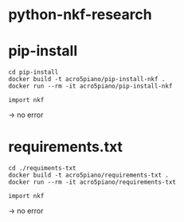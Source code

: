 # python-nkf-research

# pip-install

```
cd pip-install
docker build -t acro5piano/pip-install-nkf .
docker run --rm -it acro5piano/pip-install-nkf
```

```
import nkf
```

-> no error

# requirements.txt

```
cd ./requiments-txt
docker build -t acro5piano/requirements-txt .
docker run --rm -it acro5piano/requirements-txt
```

```
import nkf
```

-> no error
